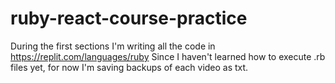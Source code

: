 # ruby-react-course-practice

During the first sections I'm writing all the code in https://replit.com/languages/ruby
Since I haven't learned how to execute .rb files yet, for now I'm saving backups of each video as txt.
